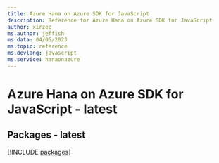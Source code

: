 ```yaml
---
title: Azure Hana on Azure SDK for JavaScript
description: Reference for Azure Hana on Azure SDK for JavaScript
author: xirzec
ms.author: jeffish
ms.data: 04/05/2023
ms.topic: reference
ms.devlang: javascript
ms.service: hanaonazure
---
```

# Azure Hana on Azure SDK for JavaScript - latest
## Packages - latest
[!INCLUDE [packages](hana-on-azure-index.md)]